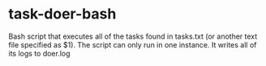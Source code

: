 # task-doer-bash
Bash script that executes all of the tasks found in tasks.txt (or another text file specified as $1). The script can only run in one instance. It writes all of its logs to doer.log
